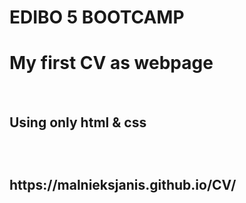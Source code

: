 # EDIBO 5 BOOTCAMP
<h1> My first CV as webpage</h1>
<br>
<h2> Using only html & css <h2>
<br>
<p>
https://malnieksjanis.github.io/CV/

